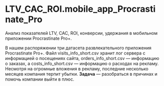# LTV_CAC_ROI.mobile_app_Procrastinate_Pro
Анализ показателей LTV, CAC, ROI, конверсии, удержания в мобильном приложении Procrastinate Pro+.

В нашем распоряжении три датасета развлекательного приложения Procrastinate Pro+. Файл visits_info_short.csv хранит лог сервера с информацией о посещениях сайта, orders_info_short.csv — информацию о заказах, а costs_info_short.csv — информацию о расходах на рекламу. Несмотря на огромные вложения в рекламу, последние несколько месяцев компания терпит убытки. **Задача** — разобраться в причинах и помочь компании выйти в плюс.